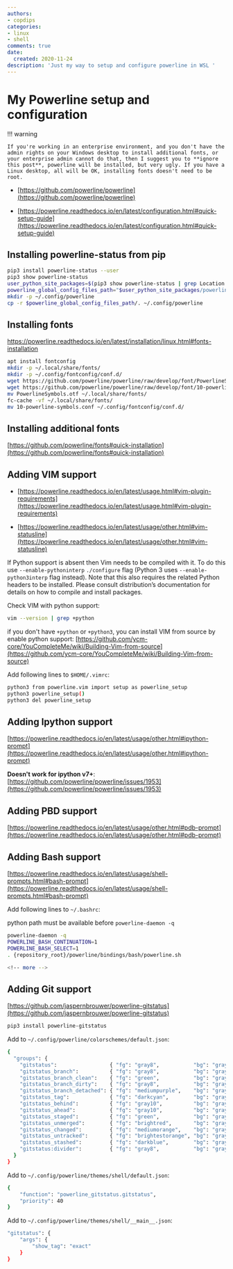 ```yaml
---
authors:
- copdips
categories:
- linux
- shell
comments: true
date:
  created: 2020-11-24
description: 'Just my way to setup and configure powerline in WSL '
---
```


# My Powerline setup and configuration

!!! warning

    If you're working in an enterprise environment, and you don't have the admin rights on your Windows desktop to install additional fonts, or your enterprise admin cannot do that, then I suggest you to **ignore this post**, powerline will be installed, but very ugly. If you have a Linux desktop, all will be OK, installing fonts doesn't need to be root.

- [https://github.com/powerline/powerline](https://github.com/powerline/powerline)

- [https://powerline.readthedocs.io/en/latest/configuration.html#quick-setup-guide](https://powerline.readthedocs.io/en/latest/configuration.html#quick-setup-guide)

## Installing powerline-status from pip

```bash
pip3 install powerline-status --user
pip3 show powerline-status
user_python_site_packages=$(pip3 show powerline-status | grep Location: | awk '{print $2}')
powerline_global_config_files_path="$user_python_site_packages/powerline/config_files"
mkdir -p ~/.config/powerline
cp -r $powerline_global_config_files_path/. ~/.config/powerline
```

## Installing fonts

https://powerline.readthedocs.io/en/latest/installation/linux.html#fonts-installation

```bash
apt install fontconfig
mkdir -p ~/.local/share/fonts/
mkdir -p ~/.config/fontconfig/conf.d/
wget https://github.com/powerline/powerline/raw/develop/font/PowerlineSymbols.otf
wget https://github.com/powerline/powerline/raw/develop/font/10-powerline-symbols.conf
mv PowerlineSymbols.otf ~/.local/share/fonts/
fc-cache -vf ~/.local/share/fonts/
mv 10-powerline-symbols.conf ~/.config/fontconfig/conf.d/
```

## Installing additional fonts

[https://github.com/powerline/fonts#quick-installation](https://github.com/powerline/fonts#quick-installation)

## Adding VIM support

- [https://powerline.readthedocs.io/en/latest/usage.html#vim-plugin-requirements](https://powerline.readthedocs.io/en/latest/usage.html#vim-plugin-requirements)

- [https://powerline.readthedocs.io/en/latest/usage/other.html#vim-statusline](https://powerline.readthedocs.io/en/latest/usage/other.html#vim-statusline)

If Python support is absent then Vim needs to be compiled with it. To do this use `--enable-pythoninterp` `./configure` flag (Python 3 uses `--enable-python3interp` flag instead). Note that this also requires the related Python headers to be installed. Please consult distribution’s documentation for details on how to compile and install packages.

Check VIM with python support:

```bash
vim --version | grep +python
```

if you don't have `+python` or `+python3`, you can install VIM from source by enable python support: [https://github.com/ycm-core/YouCompleteMe/wiki/Building-Vim-from-source](https://github.com/ycm-core/YouCompleteMe/wiki/Building-Vim-from-source)

Add following lines to `$HOME/.vimrc`:

```bash
python3 from powerline.vim import setup as powerline_setup
python3 powerline_setup()
python3 del powerline_setup
```

## Adding Ipython support

[https://powerline.readthedocs.io/en/latest/usage/other.html#ipython-prompt](https://powerline.readthedocs.io/en/latest/usage/other.html#ipython-prompt)

**Doesn't work for ipython v7+**: [https://github.com/powerline/powerline/issues/1953](https://github.com/powerline/powerline/issues/1953)

## Adding PBD support

[https://powerline.readthedocs.io/en/latest/usage/other.html#pdb-prompt](https://powerline.readthedocs.io/en/latest/usage/other.html#pdb-prompt)

## Adding Bash support

[https://powerline.readthedocs.io/en/latest/usage/shell-prompts.html#bash-prompt](https://powerline.readthedocs.io/en/latest/usage/shell-prompts.html#bash-prompt)

Add following lines to `~/.bashrc`:

python path must be available before `powerline-daemon -q`

```bash
powerline-daemon -q
POWERLINE_BASH_CONTINUATION=1
POWERLINE_BASH_SELECT=1
. {repository_root}/powerline/bindings/bash/powerline.sh

<!-- more -->

```

## Adding Git support

[https://github.com/jaspernbrouwer/powerline-gitstatus](https://github.com/jaspernbrouwer/powerline-gitstatus)

```bash
pip3 install powerline-gitstatus
```

Add to `~/.config/powerline/colorschemes/default.json`:

```bash
{
  "groups": {
    "gitstatus":                 { "fg": "gray8",           "bg": "gray2", "attrs": [] },
    "gitstatus_branch":          { "fg": "gray8",           "bg": "gray2", "attrs": [] },
    "gitstatus_branch_clean":    { "fg": "green",           "bg": "gray2", "attrs": [] },
    "gitstatus_branch_dirty":    { "fg": "gray8",           "bg": "gray2", "attrs": [] },
    "gitstatus_branch_detached": { "fg": "mediumpurple",    "bg": "gray2", "attrs": [] },
    "gitstatus_tag":             { "fg": "darkcyan",        "bg": "gray2", "attrs": [] },
    "gitstatus_behind":          { "fg": "gray10",          "bg": "gray2", "attrs": [] },
    "gitstatus_ahead":           { "fg": "gray10",          "bg": "gray2", "attrs": [] },
    "gitstatus_staged":          { "fg": "green",           "bg": "gray2", "attrs": [] },
    "gitstatus_unmerged":        { "fg": "brightred",       "bg": "gray2", "attrs": [] },
    "gitstatus_changed":         { "fg": "mediumorange",    "bg": "gray2", "attrs": [] },
    "gitstatus_untracked":       { "fg": "brightestorange", "bg": "gray2", "attrs": [] },
    "gitstatus_stashed":         { "fg": "darkblue",        "bg": "gray2", "attrs": [] },
    "gitstatus:divider":         { "fg": "gray8",           "bg": "gray2", "attrs": [] }
  }
}
```

Add to `~/.config/powerline/themes/shell/default.json`:

```bash
{
    "function": "powerline_gitstatus.gitstatus",
    "priority": 40
}
```

Add to `~/.config/powerline/themes/shell/__main__.json`:

```bash
"gitstatus": {
    "args": {
        "show_tag": "exact"
    }
}
```
